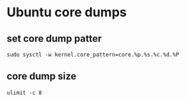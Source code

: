 # Ubuntu core dumps

## set core dump patter
`sudo sysctl -w kernel.core_pattern=core.%p.%s.%c.%d.%P`

## core dump size
`ulimit -c 8`
